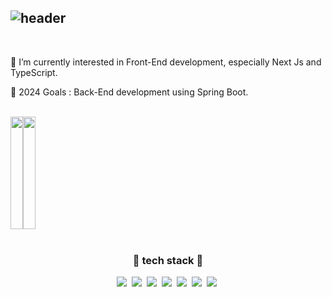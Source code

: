 ![header](https://capsule-render.vercel.app/api?&type=cylinder&color=ffffff&height=50&section=header&text=👋%20Nice,%20to%20meet%20you&desc=,%20I'm%20a%20beginner%20developer%20🐣&fontAlign=34&fontSize=30&fontAlignY=50&fontColor=333333&descSize=20&descAlign=68&descAlignY=53&animation=fadeIn)
---

<br/>

<div align="left">
<p>🌱 I’m currently interested in Front-End development, especially Next Js and TypeScript.</p>
<p>🥅 2024 Goals : Back-End development using Spring Boot.</p>
</div>

<br/>

<div style="display:flex">
<a href="https://solved.ac/megar0829"><img align="center" width="100%" height="180px" src="http://mazassumnida.wtf/api/v2/generate_badge?boj=megar0829" /></a> 
<a href="https://github.com/megar0829"><img align="center"  width="100%" height="180px" src="https://github-readme-stats.vercel.app/api/top-langs/?username=megar0829&show_icons=true&hide_border=true&theme=react&layout=compact" /></a> 
</div>

<br/>

<h3 align="center">📖 tech stack 📖</h3>
<p align="center">
<a><img src="https://img.shields.io/badge/Python-3766AB?style=flat-square&logo=Python&logoColor=white"/></a>&nbsp 
<a><img src="https://img.shields.io/badge/Django-092E20?style=flat-square&logo=Django&logoColor=white"/></a>&nbsp
<a><img src="https://img.shields.io/badge/JavaScript-F7DF1E?style=flat-square&logo=JavaScript&logoColor=white"/></a>&nbsp
<a><img src="https://img.shields.io/badge/Vue.js-4FC08D?style=flat-square&logo=Vue.js&logoColor=white"/></a>&nbsp
<a><img src="https://img.shields.io/badge/React-61DAFB?style=flat-square&logo=React&logoColor=white"/></a>&nbsp
<a><img src="https://img.shields.io/badge/Next.js-000000?style=flat-square&logo=Next.js&logoColor=white"/></a>&nbsp
<a><img src="https://img.shields.io/badge/TypeScript-3178C6?style=flat-square&logo=TypeScript&logoColor=white"/></a>&nbsp
</p>
